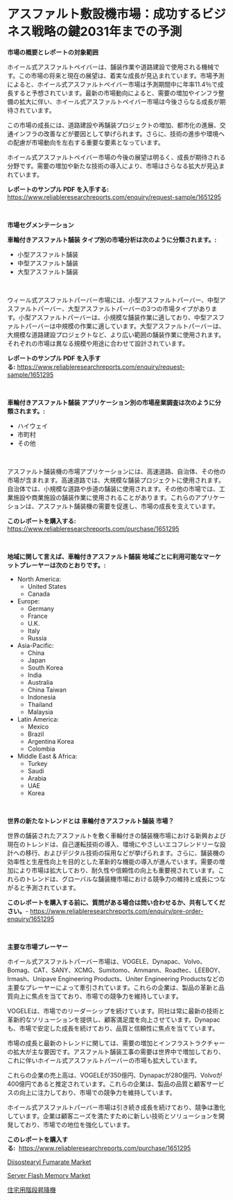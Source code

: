 <p><h1>アスファルト敷設機市場：成功するビジネス戦略の鍵2031年までの予測</h1></p><p><strong>市場の概要とレポートの対象範囲</strong></p>
<p><p>ホイール式アスファルトペイバーは、舗装作業や道路建設で使用される機械です。この市場の将来と現在の展望は、着実な成長が見込まれています。市場予測によると、ホイール式アスファルトペイバー市場は予測期間中に年率11.4％で成長すると予想されています。最新の市場動向によると、需要の増加やインフラ整備の拡大に伴い、ホイール式アスファルトペイバー市場は今後さらなる成長が期待されています。</p><p>この市場の成長には、道路建設や再舗装プロジェクトの増加、都市化の進展、交通インフラの改善などが要因として挙げられます。さらに、技術の進歩や環境への配慮が市場動向を左右する重要な要素となっています。</p><p>ホイール式アスファルトペイバー市場の今後の展望は明るく、成長が期待される分野です。需要の増加や新たな技術の導入により、市場はさらなる拡大が見込まれています。</p></p>
<p><strong>レポートのサンプル PDF を入手する:</strong> <a href="https://www.reliableresearchreports.com/enquiry/request-sample/1651295">https://www.reliableresearchreports.com/enquiry/request-sample/1651295</a></p>
<p>&nbsp;</p>
<p><strong>市場セグメンテーション</strong></p>
<p><strong>車輪付きアスファルト舗装 タイプ別の市場分析は次のように分類されます。:</strong></p>
<p><ul><li>小型アスファルト舗装</li><li>中型アスファルト舗装</li><li>大型アスファルト舗装</li></ul></p>
<p>&nbsp;</p>
<p><p>ウィール式アスファルトパーバー市場には、小型アスファルトパーバー、中型アスファルトパーバー、大型アスファルトパーバーの3つの市場タイプがあります。小型アスファルトパーバーは、小規模な舗装作業に適しており、中型アスファルトパーバーは中規模の作業に適しています。大型アスファルトパーバーは、大規模な道路建設プロジェクトなど、より広い範囲の舗装作業に使用されます。それぞれの市場は異なる規模や用途に合わせて設計されています。</p></p>
<p><strong>レポートのサンプル PDF を入手する:</strong>&nbsp;<a href="https://www.reliableresearchreports.com/enquiry/request-sample/1651295">https://www.reliableresearchreports.com/enquiry/request-sample/1651295</a></p>
<p>&nbsp;</p>
<p><strong> 車輪付きアスファルト舗装 アプリケーション別の市場産業調査は次のように分類されます。:</strong></p>
<p><ul><li>ハイウェイ</li><li>市町村</li><li>その他</li></ul></p>
<p>&nbsp;</p>
<p><p>アスファルト舗装機の市場アプリケーションには、高速道路、自治体、その他の市場が含まれます。高速道路では、大規模な舗装プロジェクトに使用されます。自治体では、小規模な道路や歩道の舗装に使用されます。その他の市場では、工業施設や商業施設の舗装作業に使用されることがあります。これらのアプリケーションは、アスファルト舗装機の需要を促進し、市場の成長を支えています。</p></p>
<p><strong>このレポートを購入する:</strong>&nbsp; <a href="https://www.reliableresearchreports.com/purchase/1651295">https://www.reliableresearchreports.com/purchase/1651295</a></p>
<p>&nbsp;</p>
<p><strong>地域に関して言えば、車輪付きアスファルト舗装 地域ごとに利用可能なマーケットプレーヤーは次のとおりです。:</strong></p>
<p><ul>
    <li>
        North America:
        <ul>
            <li>United States</li>
            <li>Canada</li>
        </ul>
    </li>
    <li>
        Europe:
        <ul>
            <li>Germany</li>
            <li>France</li>
            <li>U.K.</li>
            <li>Italy</li>
            <li>Russia</li>
        </ul>
    </li>
    <li>
        Asia-Pacific:
        <ul>
            <li>China</li>
            <li>Japan</li>
            <li>South Korea</li>
            <li>India</li>
            <li>Australia</li>
            <li>China Taiwan</li>
            <li>Indonesia</li>
            <li>Thailand</li>
            <li>Malaysia</li>
        </ul>
    </li>
    <li>
        Latin America:
        <ul>
            <li>Mexico</li>
            <li>Brazil</li>
            <li>Argentina Korea</li>
            <li>Colombia</li>
        </ul>
    </li>
    <li>
        Middle East & Africa:
        <ul>
            <li>Turkey</li>
            <li>Saudi</li>
            <li>Arabia</li>
            <li>UAE</li>
            <li>Korea</li>
        </ul>
    </li>
    </ul></p>
<p>&nbsp;</p>
<p><strong>世界の新たなトレンドとは 車輪付きアスファルト舗装 市場？</strong></p>
<p><p>世界の舗装されたアスファルトを敷く車輪付きの舗装機市場における新興および現在のトレンドは、自己運転技術の導入、環境にやさしいエコフレンドリーな設計への移行、およびデジタル技術の採用などが挙げられます。さらに、舗装機の効率性と生産性向上を目的とした革新的な機能の導入が進んでいます。需要の増加により市場は拡大しており、耐久性や信頼性の向上も重要視されています。これらのトレンドは、グローバルな舗装機市場における競争力の維持と成長につながると予測されています。</p></p>
<p><strong>このレポートを購入する前に、質問がある場合は問い合わせるか、共有してください。</strong>- <a href="https://www.reliableresearchreports.com/enquiry/pre-order-enquiry/1651295">https://www.reliableresearchreports.com/enquiry/pre-order-enquiry/1651295</a></p>
<p>&nbsp;</p>
<p><strong>主要な市場プレーヤー</strong></p>
<p><p>ホイール式アスファルトパーバー市場は、VOGELE、Dynapac、Volvo、Bomag、CAT、SANY、XCMG、Sumitomo、Ammann、Roadtec、LEEBOY、Irmash、Unipave Engineering Products、Uniter Engineering Productsなどの主要なプレーヤーによって牽引されています。これらの企業は、製品の革新と品質向上に焦点を当てており、市場での競争力を維持しています。</p><p>VOGELEは、市場でのリーダーシップを続けています。同社は常に最新の技術と革新的なソリューションを提供し、顧客満足度を向上させています。Dynapacも、市場で安定した成長を続けており、品質と信頼性に焦点を当てています。</p><p>市場の成長と最新のトレンドに関しては、需要の増加とインフラストラクチャーの拡大が主な要因です。アスファルト舗装工事の需要は世界中で増加しており、これに伴いホイール式アスファルトパーバーの市場も拡大しています。</p><p>これらの企業の売上高は、VOGELEが350億円、Dynapacが280億円、Volvoが400億円であると推定されています。これらの企業は、製品の品質と顧客サービスの向上に注力しており、市場での競争力を維持しています。</p><p>ホイール式アスファルトパーバー市場は引き続き成長を続けており、競争は激化しています。企業は顧客ニーズを満たすために新しい技術とソリューションを開発しており、市場での地位を強化しています。</p></p>
<p><strong>このレポートを購入する:</strong>&nbsp;&nbsp;<a href="https://www.reliableresearchreports.com/purchase/1651295">https://www.reliableresearchreports.com/purchase/1651295</a></p>
<p><p><a href="https://metal-farmhouse-e95.notion.site/Diisostearyl-Fumarate-Market-Offer-Valuable-Insights-into-Market-Size-Market-Share-Market-Trends--37338ae776af4e4d9fac16c7f6bd2be2">Diisostearyl Fumarate Market</a></p><p><a href="https://github.com/jj19131/Market-Research-Report-List-2/blob/main/server-flash-memory-market.md">Server Flash Memory Market</a></p><p><a href="https://github.com/avwofrml53535/Market-Research-Report-List-1/blob/main/210552710362.md">住宅用階段昇降機</a></p></p>